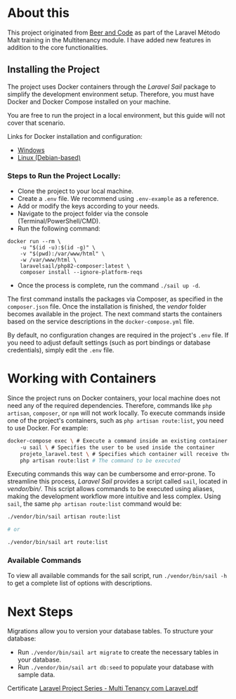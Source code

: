 # About this

This project originated from [Beer and Code](https://github.com/beerandcodeteam/olw-2) as part of the Laravel Método Malt training in the Multitenancy module. I have added new features in addition to the core functionalities.

## Installing the Project

The project uses Docker containers through the *Laravel Sail* package to simplify the development environment setup. Therefore, you must have Docker and Docker Compose installed on your machine.

You are free to run the project in a local environment, but this guide will not cover that scenario.

Links for Docker installation and configuration:

- [Windows](https://docs.docker.com/docker-for-windows/install/)
- [Linux (Debian-based)](https://docs.docker.com/engine/install/ubuntu/)

### Steps to Run the Project Locally:

- Clone the project to your local machine.
- Create a `.env` file. We recommend using `.env-example` as a reference.
- Add or modify the keys according to your needs.
- Navigate to the project folder via the console (Terminal/PowerShell/CMD).
- Run the following command:

```shell
docker run --rm \
    -u "$(id -u):$(id -g)" \
    -v "$(pwd):/var/www/html" \
    -w /var/www/html \
    laravelsail/php82-composer:latest \
    composer install --ignore-platform-reqs
```

- Once the process is complete, run the command `./sail up -d`.

The first command installs the packages via Composer, as specified in the `composer.json` file. Once the installation is finished, the *vendor* folder becomes available in the project. The next command starts the containers based on the service descriptions in the `docker-compose.yml` file.

By default, no configuration changes are required in the project's `.env` file. If you need to adjust default settings (such as port bindings or database credentials), simply edit the `.env` file.

# Working with Containers

Since the project runs on Docker containers, your local machine does not need any of the required dependencies. Therefore, commands like `php artisan`, `composer`, or `npm` will not work locally. To execute commands inside one of the project's containers, such as `php artisan route:list`, you need to use Docker. For example:

```bash
docker-compose exec \ # Execute a command inside an existing container
    -u sail \ # Specifies the user to be used inside the container
    projeto_laravel.test \ # Specifies which container will receive the command
    php artisan route:list # The command to be executed
```

Executing commands this way can be cumbersome and error-prone. To streamline this process, *Laravel Sail* provides a script called `sail`, located in *vendor/bin/*. This script allows commands to be executed using aliases, making the development workflow more intuitive and less complex. Using `sail`, the same `php artisan route:list` command would be:

```bash
./vendor/bin/sail artisan route:list

# or

./vendor/bin/sail art route:list
```

### Available Commands

To view all available commands for the sail script, run `./vendor/bin/sail -h` to get a complete list of options with descriptions.

# Next Steps

Migrations allow you to version your database tables. To structure your database:

- Run `./vendor/bin/sail art migrate` to create the necessary tables in your database.
- Run `./vendor/bin/sail art db:seed` to populate your database with sample data.

Certificate [Laravel Project Series - Multi Tenancy com Laravel.pdf](https://github.com/user-attachments/files/18725837/Laravel.Project.Series.-.Multi.Tenancy.com.Laravel.pdf)

